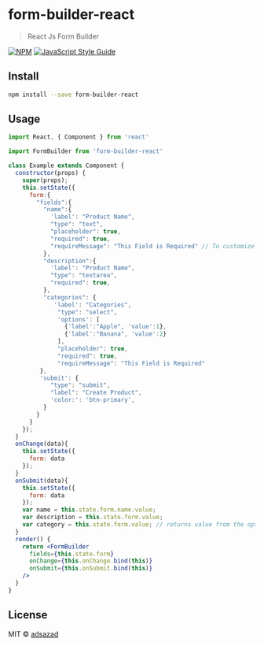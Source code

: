 # form-builder-react

> React Js Form Builder

[![NPM](https://img.shields.io/npm/v/form-builder-react.svg)](https://www.npmjs.com/package/form-builder-react) [![JavaScript Style Guide](https://img.shields.io/badge/code_style-standard-brightgreen.svg)](https://standardjs.com)

## Install

```bash
npm install --save form-builder-react
```

## Usage

```jsx
import React, { Component } from 'react'

import FormBuilder from 'form-builder-react'

class Example extends Component {
  constructor(props) {
    super(props);
    this.setState({
      form:{
        "fields":{
          "name":{
            'label': "Product Name",
            "type": "text",
            "placeholder": true,
            "required": true,
            "requireMessage": "This Field is Required" // To customize message if field is empty
          },
          "description":{
            'label': "Product Name",
            "type": "textarea",
            "required": true,
          },
          "categories": {
             'label': "Categories",
              "type": "select",
              'options': [
                {'label':"Apple", 'value':1},
                {'label':"Banana", 'value':2}
              ],
              "placeholder": true,
              "required": true,
              "requireMessage": "This Field is Required"
         },
         'submit': {
            "type": "submit",
            "label": "Create Product",
            'color:': 'btn-primary',
          }
        }
      }
    });
  }
  onChange(data){
    this.setState({
      form: data
    });
  }
  onSubmit(data){
    this.setState({
      form: data
    });
    var name = this.state.form.name.value;
    var description = this.state.form.value;
    var category = this.state.form.value; // returns value from the options
  }
  render() {
    return <FormBuilder
      fields={this.state.form}
      onChange={this.onChange.bind(this)}
      onSubmit={this.onSubmit.bind(this)}
    />
  }
}
```

## License

MIT © [adsazad](https://github.com/adsazad)
